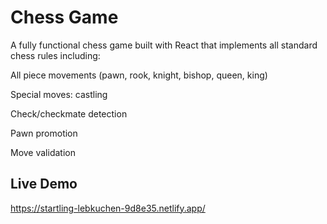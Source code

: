 # Chess Game

A fully functional chess game built with React that implements all standard chess rules including:

All piece movements (pawn, rook, knight, bishop, queen, king)

Special moves: castling

Check/checkmate detection

Pawn promotion

Move validation

## Live Demo

https://startling-lebkuchen-9d8e35.netlify.app/

